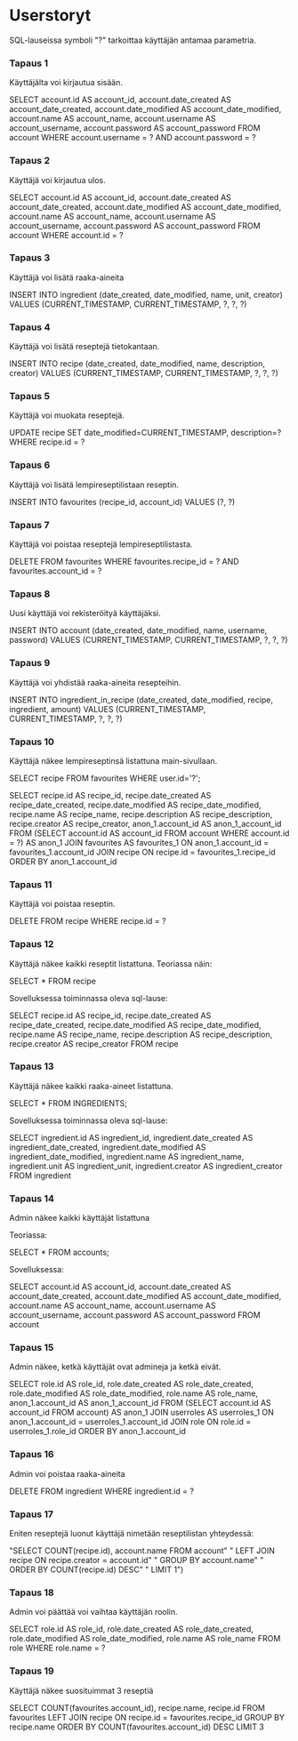 # Userstoryt

SQL-lauseissa symboli "?" tarkoittaa käyttäjän antamaa parametria.


### Tapaus 1
Käyttäjälta voi kirjautua sisään. 

SELECT account.id AS account_id, account.date_created AS account_date_created, account.date_modified AS account_date_modified, account.name AS account_name, account.username AS account_username, account.password AS account_password 
FROM account 
WHERE account.username = ? AND account.password = ?


### Tapaus 2
Käyttäjä voi kirjautua ulos. 

SELECT account.id AS account_id, account.date_created AS account_date_created, account.date_modified AS account_date_modified, account.name AS account_name, account.username AS account_username, account.password AS account_password 
FROM account 
WHERE account.id = ?


### Tapaus 3
Käyttäjä voi lisätä raaka-aineita

INSERT INTO ingredient (date_created, date_modified, name, unit, creator) VALUES (CURRENT_TIMESTAMP, CURRENT_TIMESTAMP, ?, ?, ?)


### Tapaus 4
Käyttäjä voi lisätä reseptejä tietokantaan.

INSERT INTO recipe (date_created, date_modified, name, description, creator) VALUES (CURRENT_TIMESTAMP, CURRENT_TIMESTAMP, ?, ?, ?)

### Tapaus 5
Käyttäjä voi muokata reseptejä.

UPDATE recipe SET date_modified=CURRENT_TIMESTAMP, description=? WHERE recipe.id = ?


### Tapaus 6

Käyttäjä voi lisätä lempireseptilistaan reseptin. 

INSERT INTO favourites (recipe_id, account_id) VALUES (?, ?)


### Tapaus 7

Käyttäjä voi poistaa reseptejä lempireseptilistasta.

DELETE FROM favourites WHERE favourites.recipe_id = ? AND favourites.account_id = ?


### Tapaus 8

Uusi käyttäjä voi rekisteröityä käyttäjäksi.

INSERT INTO account (date_created, date_modified, name, username, password) VALUES (CURRENT_TIMESTAMP, CURRENT_TIMESTAMP, ?, ?, ?)


### Tapaus 9

Käyttäjä voi yhdistää raaka-aineita resepteihin.

INSERT INTO ingredient_in_recipe (date_created, date_modified, recipe, ingredient, amount) VALUES (CURRENT_TIMESTAMP, CURRENT_TIMESTAMP, ?, ?, ?)


### Tapaus 10

Käyttäjä näkee lempireseptinsä listattuna main-sivullaan.

SELECT recipe FROM favourites WHERE user.id='?';

SELECT recipe.id AS recipe_id, recipe.date_created AS recipe_date_created, recipe.date_modified AS recipe_date_modified, recipe.name AS recipe_name, recipe.description AS recipe_description, recipe.creator AS recipe_creator, anon_1.account_id AS anon_1_account_id 
FROM (SELECT account.id AS account_id 
FROM account 
WHERE account.id = ?) AS anon_1 JOIN favourites AS favourites_1 ON anon_1.account_id = favourites_1.account_id JOIN recipe ON recipe.id = favourites_1.recipe_id ORDER BY anon_1.account_id


### Tapaus 11

Käyttäjä voi poistaa reseptin.

DELETE FROM recipe WHERE recipe.id = ?


### Tapaus 12

Käyttäjä näkee kaikki reseptit listattuna.
Teoriassa näin: 

SELECT * FROM recipe


Sovelluksessa toiminnassa oleva sql-lause: 

SELECT recipe.id AS recipe_id, recipe.date_created AS recipe_date_created, recipe.date_modified AS recipe_date_modified, recipe.name AS recipe_name, recipe.description AS recipe_description, recipe.creator AS recipe_creator 
FROM recipe


### Tapaus 13

Käyttäjä näkee kaikki raaka-aineet listattuna.

SELECT * FROM INGREDIENTS;


Sovelluksessa toiminnassa oleva sql-lause:

SELECT ingredient.id AS ingredient_id, ingredient.date_created AS ingredient_date_created, ingredient.date_modified AS ingredient_date_modified, ingredient.name AS ingredient_name, ingredient.unit AS ingredient_unit, ingredient.creator AS ingredient_creator 
FROM ingredient



### Tapaus 14

Admin näkee kaikki käyttäjät listattuna

Teoriassa:

SELECT * FROM accounts;

Sovelluksessa:

SELECT account.id AS account_id, account.date_created AS account_date_created, account.date_modified AS account_date_modified, account.name AS account_name, account.username AS account_username, account.password AS account_password 
FROM account


### Tapaus 15

Admin näkee, ketkä käyttäjät ovat admineja ja ketkä eivät.

SELECT role.id AS role_id, role.date_created AS role_date_created, role.date_modified AS role_date_modified, role.name AS role_name, anon_1.account_id AS anon_1_account_id 
FROM (SELECT account.id AS account_id 
FROM account) AS anon_1 JOIN userroles AS userroles_1 ON anon_1.account_id = userroles_1.account_id JOIN role ON role.id = userroles_1.role_id ORDER BY anon_1.account_id


### Tapaus 16

Admin voi poistaa raaka-aineita

DELETE FROM ingredient WHERE ingredient.id = ?

### Tapaus 17

Eniten reseptejä luonut käyttäjä nimetään reseptilistan yhteydessä:

"SELECT COUNT(recipe.id), account.name FROM account"
                     " LEFT JOIN recipe ON recipe.creator = account.id"
                     " GROUP BY account.name"
                     " ORDER BY COUNT(recipe.id) DESC"
                     " LIMIT 1")


### Tapaus 18

Admin voi päättää voi vaihtaa käyttäjän roolin.

SELECT role.id AS role_id, role.date_created AS role_date_created, role.date_modified AS role_date_modified, role.name AS role_name 
FROM role 
WHERE role.name = ?


### Tapaus 19

Käyttäjä näkee suosituimmat 3 reseptiä

SELECT COUNT(favourites.account_id), recipe.name, recipe.id FROM favourites LEFT JOIN recipe ON recipe.id = favourites.recipe_id GROUP BY recipe.name ORDER BY COUNT(favourites.account_id) DESC LIMIT 3

